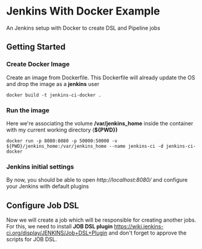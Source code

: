 # Jenkins With Docker Example
An Jenkins setup with Docker to create DSL and Pipeline jobs

## Getting Started

### Create Docker Image

Create an image from Dockerfile. This Dockerfile will already update the OS and drop the image as a **jenkins** user

```
docker build -t jenkins-ci-docker .
```

### Run the image

Here we're associating the volume **/var/jenkins_home** inside the container with my current working directory (**${PWD})**

```
docker run -p 8080:8080 -p 50000:50000 -v ${PWD}/jenkins_home:/var/jenkins_home --name jenkins-ci -d jenkins-ci-docker
```

### Jenkins initial settings

By now, you should be able to open *http://localhost:8080/* and configure your Jenkins with default plugins


## Configure Job DSL

Now we will create a job which will be responsible for creating another jobs. For this, we need to install **JOB DSL plugin** <https://wiki.jenkins-ci.org/display/JENKINS/Job+DSL+Plugin> and don't forget to approve the scripts for JOB DSL.